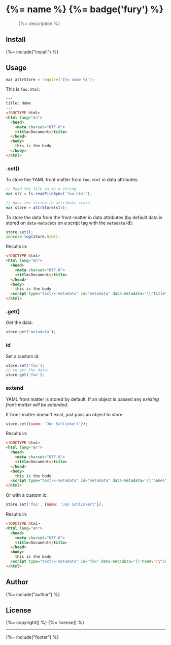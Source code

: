 # {%= name %} {%= badge('fury') %}

> {%= description %}

## Install
{%= include("install") %}

## Usage

```js
var attrStore = require('{%= name %}');
```

This is `foo.html`:

```html
---
title: Home
---
<!DOCTYPE html>
<html lang="en">
  <head>
    <meta charset="UTF-8">
    <title>Document</title>
  </head>
  <body>
    this is the body
  </body>
</html>
```

### .set()

To store the YAML front matter from `foo.html` in data attributes:


```js
// Read the file in as a string
var str = fs.readFileSync('foo.html');

// pass the string to attribute-store
var store = attrStore(str);
```

To store the data from the front-matter in data attributes (by default data is stored on `data-metadata` on a script tag with the `metadata` id):

```js
store.set();
console.log(store.html);
```
Results in:

```html
<!DOCTYPE html>
<html lang="en">
  <head>
    <meta charset="UTF-8">
    <title>Document</title>
  </head>
  <body>
    this is the body
  <script type="text/x-metadata" id="metadata" data-metadata="{\"title\":\"Home\"}"></script></body>
</html>
```

### .get()

Get the data:

```js
store.get('metadata');
```

### id

Set a custom id:

```js
store.set('foo');
// to get the data:
store.get('foo');
```

### extend

YAML front matter is stored by default. If an object is passed any _existing front-matter will be extended_.

If front-matter doesn't exist, just pass an object to store:

```js
store.set({name: 'Jon Schlinkert'});
```
Results in:

```html
<!DOCTYPE html>
<html lang="en">
  <head>
    <meta charset="UTF-8">
    <title>Document</title>
  </head>
  <body>
    this is the body
  <script type="text/x-metadata" id="metadata" data-metadata="{\"name\":\"Jon Schlinkert\"}"></script></body>
</html>
```

Or with a custom id:

```js
store.set('foo', {name: 'Jon Schlinkert'});
```

Results in:

```html
<!DOCTYPE html>
<html lang="en">
  <head>
    <meta charset="UTF-8">
    <title>Document</title>
  </head>
  <body>
    this is the body
  <script type="text/x-metadata" id="foo" data-metadata="{\"name\":\"Jon Schlinkert\"}"></script></body>
</html>
```

## Author
{%= include("author") %}

## License
{%= copyright() %}
{%= license() %}

***

{%= include("footer") %}